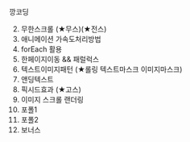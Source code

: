 깡코딩


2. 무한스크롤 (★무스)(★전스)
  3. 애니메이션 가속도처리방법
  4. forEach 활용
5. 한페이지이동 && 패럴럭스
6. 텍스트이미지패턴 (★롤링 텍스트마스크 이미지마스크)
7. 앤딩텍스트 
8. 픽시드효과 (★고스)
  9. 이미지 스크롤 랜더링
  10. 포폴1
  11. 포폴2
  12. 보너스
